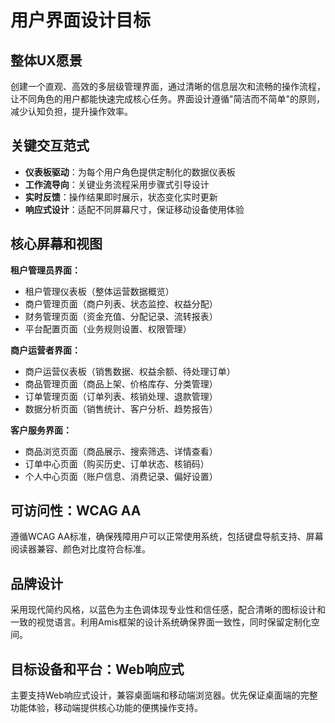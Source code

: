# 用户界面设计目标

## 整体UX愿景

创建一个直观、高效的多层级管理界面，通过清晰的信息层次和流畅的操作流程，让不同角色的用户都能快速完成核心任务。界面设计遵循"简洁而不简单"的原则，减少认知负担，提升操作效率。

## 关键交互范式

- **仪表板驱动**：为每个用户角色提供定制化的数据仪表板
- **工作流导向**：关键业务流程采用步骤式引导设计
- **实时反馈**：操作结果即时展示，状态变化实时更新
- **响应式设计**：适配不同屏幕尺寸，保证移动设备使用体验

## 核心屏幕和视图

**租户管理员界面：**
- 租户管理仪表板（整体运营数据概览）
- 商户管理页面（商户列表、状态监控、权益分配）
- 财务管理页面（资金充值、分配记录、流转报表）
- 平台配置页面（业务规则设置、权限管理）

**商户运营者界面：**
- 商户运营仪表板（销售数据、权益余额、待处理订单）
- 商品管理页面（商品上架、价格库存、分类管理）
- 订单管理页面（订单列表、核销处理、退款管理）
- 数据分析页面（销售统计、客户分析、趋势报告）

**客户服务界面：**
- 商品浏览页面（商品展示、搜索筛选、详情查看）
- 订单中心页面（购买历史、订单状态、核销码）
- 个人中心页面（账户信息、消费记录、偏好设置）

## 可访问性：WCAG AA

遵循WCAG AA标准，确保残障用户可以正常使用系统，包括键盘导航支持、屏幕阅读器兼容、颜色对比度符合标准。

## 品牌设计

采用现代简约风格，以蓝色为主色调体现专业性和信任感，配合清晰的图标设计和一致的视觉语言。利用Amis框架的设计系统确保界面一致性，同时保留定制化空间。

## 目标设备和平台：Web响应式

主要支持Web响应式设计，兼容桌面端和移动端浏览器。优先保证桌面端的完整功能体验，移动端提供核心功能的便携操作支持。
